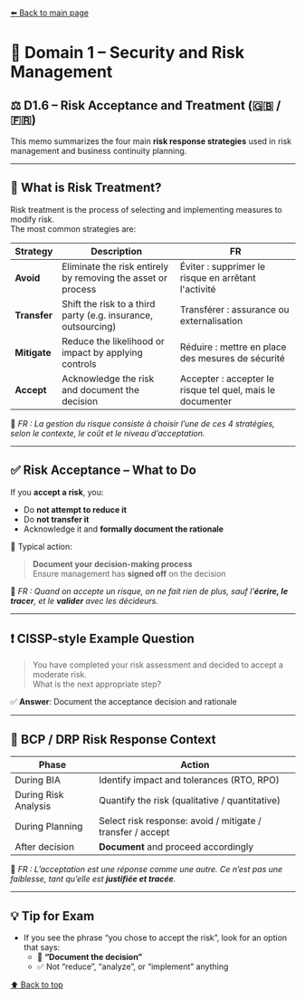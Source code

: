 [⬅️ Back to main page](../)
<a name="top"></a>

# 🧠 Domain 1 – Security and Risk Management

## ⚖️ D1.6 – Risk Acceptance and Treatment (🇬🇧 / 🇫🇷)

This memo summarizes the four main **risk response strategies** used in risk management and business continuity planning.

---

## 🎯 What is Risk Treatment?

Risk treatment is the process of selecting and implementing measures to modify risk.  
The most common strategies are:

| Strategy     | Description                                                   | FR                                                         |
| ------------ | ------------------------------------------------------------- | ---------------------------------------------------------- |
| **Avoid**    | Eliminate the risk entirely by removing the asset or process  | Éviter : supprimer le risque en arrêtant l'activité        |
| **Transfer** | Shift the risk to a third party (e.g. insurance, outsourcing) | Transférer : assurance ou externalisation                  |
| **Mitigate** | Reduce the likelihood or impact by applying controls          | Réduire : mettre en place des mesures de sécurité          |
| **Accept**   | Acknowledge the risk and document the decision                | Accepter : accepter le risque tel quel, mais le documenter |

🧠 _FR : La gestion du risque consiste à choisir l’une de ces 4 stratégies, selon le contexte, le coût et le niveau d’acceptation._

---

## ✅ Risk Acceptance – What to Do

If you **accept a risk**, you:

- Do **not attempt to reduce it**
- Do **not transfer it**
- Acknowledge it and **formally document the rationale**

📌 Typical action:

> **Document your decision-making process**  
> Ensure management has **signed off** on the decision

🧠 _FR : Quand on accepte un risque, on ne fait rien de plus, sauf l’**écrire, le tracer**, et le **valider** avec les décideurs._

---

## ❗ CISSP-style Example Question

> You have completed your risk assessment and decided to accept a moderate risk.  
> What is the next appropriate step?

✅ **Answer**: Document the acceptance decision and rationale

---

## 🔁 BCP / DRP Risk Response Context

| Phase                | Action                                                     |
| -------------------- | ---------------------------------------------------------- |
| During BIA           | Identify impact and tolerances (RTO, RPO)                  |
| During Risk Analysis | Quantify the risk (qualitative / quantitative)             |
| During Planning      | Select risk response: avoid / mitigate / transfer / accept |
| After decision       | **Document** and proceed accordingly                       |

🧠 _FR : L’acceptation est une réponse comme une autre. Ce n’est pas une faiblesse, tant qu’elle est **justifiée et tracée**._

---

## 💡 Tip for Exam

- If you see the phrase “you chose to accept the risk”, look for an option that says:
  - 📄 **“Document the decision”**
  - ✅ Not “reduce”, “analyze”, or “implement” anything

[⬆️ Back to top](#top)
